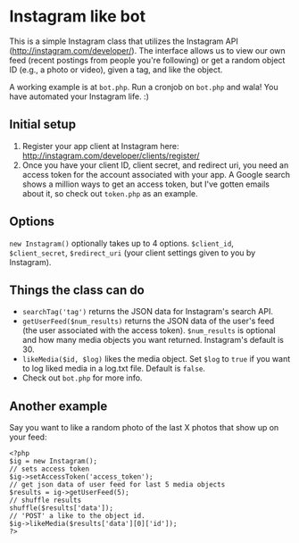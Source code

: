 Instagram like bot
===============
This is a simple Instagram class that utilizes the Instagram API (http://instagram.com/developer/). The interface allows us to view our own feed (recent postings from people you're following) or get a random object ID (e.g., a photo or video), given a tag, and like the object.

A working example is at `bot.php`. Run a cronjob on `bot.php` and wala! You have automated your Instagram life. :)

## Initial setup
1. Register your app client at Instagram here: http://instagram.com/developer/clients/register/
2. Once you have your client ID, client secret, and redirect uri, you need an access token for the account associated with your app. A Google search shows a million ways to get an access token, but I've gotten emails about it, so check out `token.php` as an example.

## Options
`new Instagram()` optionally takes up to 4 options. `$client_id`, `$client_secret`, `$redirect_uri` (your client settings given to you by Instagram).
## Things the class can do
* `searchTag('tag')` returns the JSON data for Instagram's search API.
* `getUserFeed($num_results)` returns the JSON data of the user's feed (the user associated with the access token). `$num_results` is optional and how many media objects you want returned. Instagram's default is 30.
* `likeMedia($id, $log)` likes the media object. Set `$log` to `true` if you want to log liked media in a log.txt file. Default is `false`.
* Check out `bot.php` for more info.

## Another example
Say you want to like a random photo of the last X photos that show up on your feed:
```
<?php
$ig = new Instagram();
// sets access token
$ig->setAccessToken('access_token');
// get json data of user feed for last 5 media objects
$results = ig->getUserFeed(5);
// shuffle results
shuffle($results['data']);
// 'POST' a like to the object id.
$ig->likeMedia($results['data'][0]['id']);
?>

```
